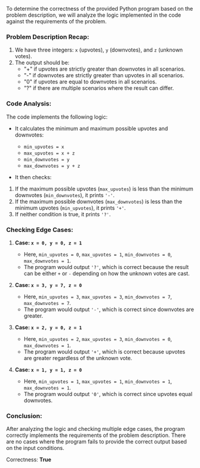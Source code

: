 To determine the correctness of the provided Python program based on the problem description, we will analyze the logic implemented in the code against the requirements of the problem.

### Problem Description Recap:
1. We have three integers: `x` (upvotes), `y` (downvotes), and `z` (unknown votes).
2. The output should be:
   - "+" if upvotes are strictly greater than downvotes in all scenarios.
   - "-" if downvotes are strictly greater than upvotes in all scenarios.
   - "0" if upvotes are equal to downvotes in all scenarios.
   - "?" if there are multiple scenarios where the result can differ.

### Code Analysis:
The code implements the following logic:
- It calculates the minimum and maximum possible upvotes and downvotes:
  - `min_upvotes = x`
  - `max_upvotes = x + z`
  - `min_downvotes = y`
  - `max_downvotes = y + z`
  
- It then checks:
1. If the maximum possible upvotes (`max_upvotes`) is less than the minimum downvotes (`min_downvotes`), it prints `'-'`.
2. If the maximum possible downvotes (`max_downvotes`) is less than the minimum upvotes (`min_upvotes`), it prints `'+'`.
3. If neither condition is true, it prints `'?'`.

### Checking Edge Cases:
1. **Case: `x = 0, y = 0, z = 1`**
   - Here, `min_upvotes = 0`, `max_upvotes = 1`, `min_downvotes = 0`, `max_downvotes = 1`.
   - The program would output `'?'`, which is correct because the result can be either `+` or `-` depending on how the unknown votes are cast.

2. **Case: `x = 3, y = 7, z = 0`**
   - Here, `min_upvotes = 3`, `max_upvotes = 3`, `min_downvotes = 7`, `max_downvotes = 7`.
   - The program would output `'-'`, which is correct since downvotes are greater.

3. **Case: `x = 2, y = 0, z = 1`**
   - Here, `min_upvotes = 2`, `max_upvotes = 3`, `min_downvotes = 0`, `max_downvotes = 1`.
   - The program would output `'+'`, which is correct because upvotes are greater regardless of the unknown vote.

4. **Case: `x = 1, y = 1, z = 0`**
   - Here, `min_upvotes = 1`, `max_upvotes = 1`, `min_downvotes = 1`, `max_downvotes = 1`.
   - The program would output `'0'`, which is correct since upvotes equal downvotes.

### Conclusion:
After analyzing the logic and checking multiple edge cases, the program correctly implements the requirements of the problem description. There are no cases where the program fails to provide the correct output based on the input conditions.

Correctness: **True**